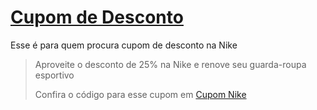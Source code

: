 # [Cupom de Desconto](https://github.com/CupomDeDesconto/Promocoes/blob/main/README.md)
Esse é para quem procura cupom de desconto na Nike
<blockquote cite="https://asasdodesconto.com/moda-e-acessorios/aproveite-o-desconto-de-25-na-nike-e-renove-seu-guarda-roupa-esportivo-17062"><p>Aproveite o desconto de 25% na Nike e renove seu guarda-roupa esportivo</p><footer>Confira o código para esse cupom em <a href="https://asasdodesconto.com/moda-e-acessorios/aproveite-o-desconto-de-25-na-nike-e-renove-seu-guarda-roupa-esportivo-17062">Cupom Nike</a></footer></blockquote>